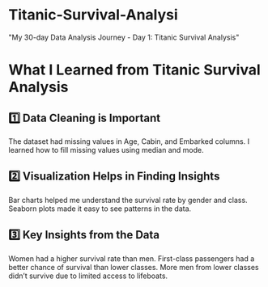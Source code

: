 # Titanic-Survival-Analysi
"My 30-day Data Analysis Journey - Day 1: Titanic Survival Analysis"

# What I Learned from Titanic Survival Analysis

## 1️⃣ Data Cleaning is Important

The dataset had missing values in Age, Cabin, and Embarked columns.
I learned how to fill missing values using median and mode.

## 2️⃣ Visualization Helps in Finding Insights

Bar charts helped me understand the survival rate by gender and class.
Seaborn plots made it easy to see patterns in the data.

## 3️⃣ Key Insights from the Data

Women had a higher survival rate than men.
First-class passengers had a better chance of survival than lower classes.
More men from lower classes didn’t survive due to limited access to lifeboats.

